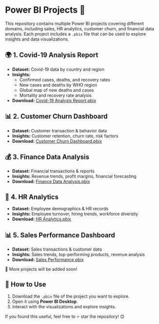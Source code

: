 # Power BI Projects 🚀

This repository contains multiple Power BI projects covering different domains, including sales, HR analytics, customer churn, and financial data analysis. Each project includes a `.pbix` file that can be used to explore insights and data visualizations.

## 🌍 1. Covid-19 Analysis Report
- **Dataset:** Covid-19 data by country and region
- **Insights:** 
  - Confirmed cases, deaths, and recovery rates  
  - New cases and deaths by WHO region  
  - Global map of new deaths and cases  
  - Mortality and recovery rate analysis  
- **Download:** [Covid-19 Analysis Report.pbix](./Covid%2019.pbix)

## 📊 2. Customer Churn Dashboard
- **Dataset:** Customer transaction & behavior data
- **Insights:** Customer retention, churn rate, risk factors
- **Download:** [Customer Churn Dashboard.pbix](./Customer%20Churn%20Dashboard.pbix)

## 💰 3. Finance Data Analysis
- **Dataset:** Financial transactions & reports
- **Insights:** Revenue trends, profit margins, financial forecasting
- **Download:** [Finance Data Analysis.pbix](./Finance%20Data%20Analysis.pbix)

## 🏢 4. HR Analytics
- **Dataset:** Employee demographics & HR records
- **Insights:** Employee turnover, hiring trends, workforce diversity
- **Download:** [HR Analytics.pbix](./HR%20Analytics.pbix)

## 📊 5. Sales Performance Dashboard
- **Dataset:** Sales transactions & customer data
- **Insights:** Sales trends, top-performing products, revenue analysis
- **Download:** [Sales Performance.pbix](./Sales%20Performance.pbix)

📌 More projects will be added soon!

## 🔗 How to Use
1. Download the `.pbix` file of the project you want to explore.
2. Open it using **Power BI Desktop**.
3. Interact with the visualizations and explore insights.

If you found this useful, feel free to ⭐ star the repository! 😊
